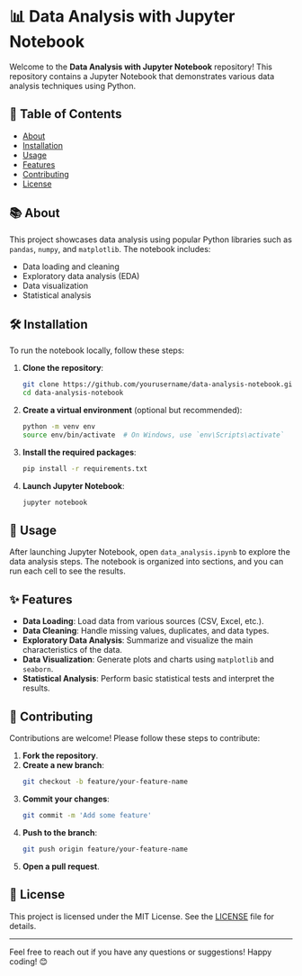 # 📊 Data Analysis with Jupyter Notebook

Welcome to the **Data Analysis with Jupyter Notebook** repository! This repository contains a Jupyter Notebook that demonstrates various data analysis techniques using Python. 

## 📝 Table of Contents

- [About](#about)
- [Installation](#installation)
- [Usage](#usage)
- [Features](#features)
- [Contributing](#contributing)
- [License](#license)

## 📚 About

This project showcases data analysis using popular Python libraries such as `pandas`, `numpy`, and `matplotlib`. The notebook includes:

- Data loading and cleaning
- Exploratory data analysis (EDA)
- Data visualization
- Statistical analysis

## 🛠 Installation

To run the notebook locally, follow these steps:

1. **Clone the repository**:
    ```sh
    git clone https://github.com/yourusername/data-analysis-notebook.git
    cd data-analysis-notebook
    ```

2. **Create a virtual environment** (optional but recommended):
    ```sh
    python -m venv env
    source env/bin/activate  # On Windows, use `env\Scripts\activate`
    ```

3. **Install the required packages**:
    ```sh
    pip install -r requirements.txt
    ```

4. **Launch Jupyter Notebook**:
    ```sh
    jupyter notebook
    ```

## 🚀 Usage

After launching Jupyter Notebook, open `data_analysis.ipynb` to explore the data analysis steps. The notebook is organized into sections, and you can run each cell to see the results.

## ✨ Features

- **Data Loading**: Load data from various sources (CSV, Excel, etc.).
- **Data Cleaning**: Handle missing values, duplicates, and data types.
- **Exploratory Data Analysis**: Summarize and visualize the main characteristics of the data.
- **Data Visualization**: Generate plots and charts using `matplotlib` and `seaborn`.
- **Statistical Analysis**: Perform basic statistical tests and interpret the results.

## 🤝 Contributing

Contributions are welcome! Please follow these steps to contribute:

1. **Fork the repository**.
2. **Create a new branch**:
    ```sh
    git checkout -b feature/your-feature-name
    ```
3. **Commit your changes**:
    ```sh
    git commit -m 'Add some feature'
    ```
4. **Push to the branch**:
    ```sh
    git push origin feature/your-feature-name
    ```
5. **Open a pull request**.

## 📄 License

This project is licensed under the MIT License. See the [LICENSE](LICENSE) file for details.

---

Feel free to reach out if you have any questions or suggestions! Happy coding! 😊


